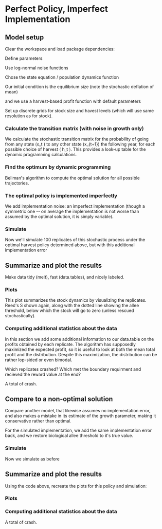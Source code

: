 <!--begin.rcode setup, echo=FALSE 
render_gfm()  
opts_knit$set(upload = TRUE)   
opts_knit$set(upload.fun = function(file){
   library(RWordPress) 
   uploadFile(file)$url
  })
## The real source code is externalized from this file:
read_chunk("Reed.R")
end.rcode-->

<!--roptions dev="png", fig.width=7, fig.height=5, tidy=FALSE, warning=FALSE, message=FALSE, comment=NA, external=TRUE, cache=FALSE, cache.path="perfectpolicy/"-->

# Perfect Policy, Imperfect Implementation


## Model setup 

Clear the workspace and load package dependencies: 
<!--begin.rcode libraries, echo=FALSE
end.rcode-->

Define parameters
<!--begin.rcode parameters
end.rcode-->

Use log-normal noise functions
<!--begin.rcode noise_dists
end.rcode-->

Chose the state equation / population dynamics function
<!--begin.rcode RickerAllee
end.rcode-->

Our initial condition is the equilibrium size (note the stochastic deflation of mean)
<!--begin.rcode initx
end.rcode-->

and we use a harvest-based profit function with default parameters
<!--begin.rcode profit
end.rcode-->

Set up discrete grids for stock size and havest levels (which will use same resolution as for stock). 
<!--begin.rcode create_grid
end.rcode-->


### Calculate the transition matrix (with noise in growth only)      
We calculate the stochastic transition matrix for the probability of going from any state \(x_t \) to any other state \(x_{t+1}\) the following year, for each possible choice of harvest \( h_t \).  This provides a look-up table for the dynamic programming calculations. 
<!--begin.rcode determine_SDP_matrix
end.rcode-->

### Find the optimum by dynamic programming 
Bellman's algorithm to compute the optimal solution for all possible trajectories.
<!--begin.rcode find_dp_optim 
end.rcode-->

### The optimal policy is implemented imperfectly
We add implementation noise: an imperfect implementation (though a symmetric one -- on average the implementation is not worse than assumed by the optimal solution, it is simply variable). 
<!--begin.rcode implementation_errors
sigma_i <- 0.4
end.rcode-->

### Simulate 
Now we'll simulate 100 replicates of this stochastic process under the optimal harvest policy determined above, but with this additional implementation error
<!--begin.rcode simulate
end.rcode-->

## Summarize and plot the results                                                   
Make data tidy (melt), fast (data.tables), and nicely labeled.
<!--begin.rcode tidy
end.rcode-->

### Plots 
This plot summarizes the stock dynamics by visualizing the replicates. Reed's S shown again, along with the dotted line showing the allee threshold, below which the stock will go to zero (unless rescued stochastically). 
<!--begin.rcode fishstock 
end.rcode-->

### Computing additional statistics about the data
In this section we add some additional information to our data.table on the profits obtained by each replicate.  The algorithm has supposedly maximized the expected profit, so it is useful to look at both the mean total profit and the distribution.  Despite this maximization, the distribution can be rather lop-sided or even bimodal. 

Which replicates crashed?  Which met the boundary requirment and recieved the reward value at the end?
<!--begin.rcode crashed
end.rcode-->

A total of <!--rinline sum(crashed$V1) --> crash.



## Compare to a non-optimal solution
Compare another model, that likewise assumes no implementation error, and also makes a mistake in its estimate of the growth parameter, making it conservative rather than optimal.

<!--begin.rcode model2_guesses
pars <- c(1, K, 1.5)
end.rcode-->

<!--begin.rcode redoSDP, ref.label="determine_SDP_matrix"
end.rcode-->

<!--begin.rcode redoOpt, ref.label="find_dp_optim"
end.rcode-->

For the simulated implementation, we add the same implementation error back, and we restore biological allee threshold to it's true value. 
<!--begin.rcode implement_error_again
sigma_i <- 0.4
pars <- c(1, K, 1)
end.rcode-->

### Simulate 
Now we simulate as before
<!--begin.rcode simagain, ref.label="simulate"
end.rcode-->

## Summarize and plot the results                                                  
Using the code above, recreate the plots for this policy and simulation: 
<!--begin.rcode tidy2, ref.label="tidy"
end.rcode-->

### Plots 
<!--begin.rcode ref.label="fishstock"
end.rcode-->

### Computing additional statistics about the data
<!--begin.rcode ref.label="crashed"
end.rcode-->
A total of <!--rinline sum(crashed$V1) --> crash.



